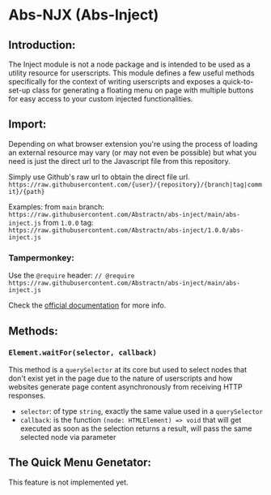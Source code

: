 # Abs-NJX (Abs-Inject)

## Introduction:

The Inject module is not a node package and is intended to be used as a utility resource for userscripts.
This module defines a few useful methods specifically for the context of writing userscripts and exposes a quick-to-set-up class for generating a floating menu on page with multiple buttons for easy access to your custom injected functionalities.


## Import:

Depending on what browser extension you're using the process of loading an external resource may vary (or may not even be possible) but what you need is just the direct url to the Javascript file from this repository.

Simply use Github's raw url to obtain the direct file url.
`https://raw.githubusercontent.com/{user}/{repository}/{branch|tag|commit}/{path}`

Examples:
from `main` branch: `https://raw.githubusercontent.com/Abstractn/abs-inject/main/abs-inject.js`
from `1.0.0` tag: `https://raw.githubusercontent.com/Abstractn/abs-inject/1.0.0/abs-inject.js`

### Tampermonkey:
Use the `@require` header:
`// @require      https://raw.githubusercontent.com/Abstractn/abs-inject/main/abs-inject.js`

Check the [official documentation](https://www.tampermonkey.net/documentation.php) for more info.


## Methods:

### `Element.waitFor(selector, callback)`
This method is a `querySelector` at its core but used to select nodes that don't exist yet in the page due to the nature of userscripts and how websites generate page content asynchronously from receiving HTTP responses.

- `selector`: of type `string`, exactly the same value used in a `querySelector`
- `callback`: is the function `(node: HTMLElement) => void` that will get executed as soon as the selection returns a result, will pass the same selected node via parameter


## The Quick Menu Genetator:

This feature is not implemented yet.
